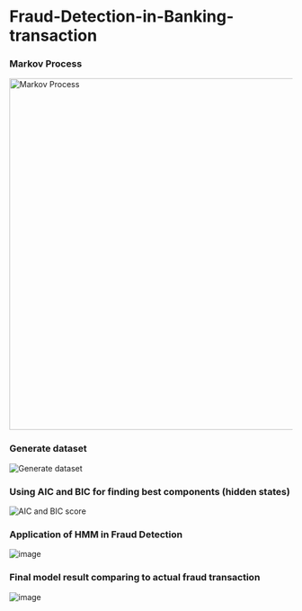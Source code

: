 # Fraud-Detection-in-Banking-transaction

### Markov Process
<img width="625" alt="Markov Process" src="https://user-images.githubusercontent.com/112948322/214903394-fdf4c61c-9c99-4ba0-b06c-78d5d20c55bd.png">

### Generate dataset
![Generate dataset](https://user-images.githubusercontent.com/112948322/214901793-7ca8fd90-835d-4fce-9fee-2e898ba2d764.png)

### Using AIC and BIC for finding best components (hidden states)
![AIC and BIC score](https://user-images.githubusercontent.com/112948322/214902125-0db7cb25-d789-415d-86f7-1a3b29cb9d55.png)

### Application of HMM in Fraud Detection
![image](https://user-images.githubusercontent.com/112948322/214902543-3352f626-9d96-4e22-904d-f28f4200907f.png)

### Final model result comparing to actual fraud transaction
![image](https://user-images.githubusercontent.com/112948322/214902788-a8c8c159-7ac8-4493-bda5-56779aa9e2e1.png)
